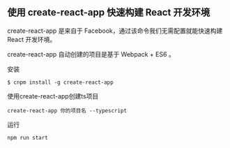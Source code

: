 ## 使用 create-react-app 快速构建 React 开发环境

create-react-app 是来自于 Facebook，通过该命令我们无需配置就能快速构建 React 开发环境。

create-react-app 自动创建的项目是基于 Webpack + ES6 。

安装

```shell
$ cnpm install -g create-react-app
```

使用create-react-app创建ts项目

```shell
create-react-app 你的项目名 --typescript  
```

运行

```shell
npm run start
```



